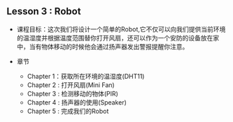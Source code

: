 ## Lesson 3 : Robot

- 课程目标：这次我们将设计一个简单的Robot,它不仅可以向我们提供当前环境的温湿度并根据温度范围替你打开风扇，还可以作为一个安防的设备放在家中，当有物体移动的时候他会通过扬声器发出警报提醒你注意。

- 章节
	- Chapter 1：获取所在环境的温湿度(DHT11)
	- Chapter 2 : 打开风扇(Mini Fan)
	- Chapter 3 : 检测移动的物体(PIR)
	- Chapter 4 : 扬声器的使用(Speaker)
	- Chapter 5 : 完成我们的Robot